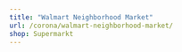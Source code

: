 ```yaml
---
title: "Walmart Neighborhood Market"
url: /corona/walmart-neighborhood-market/
shop: Supermarkt
---
```


